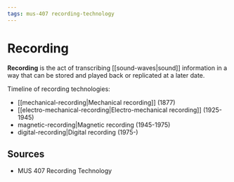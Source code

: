 ```yaml
---
tags: mus-407 recording-technology
---
```


# Recording

**Recording** is the act of transcribing [[sound-waves|sound]] information in a way that can be stored and played back or replicated at a later date.

Timeline of recording technologies:

- [[mechanical-recording|Mechanical recording]] (1877)
- [[electro-mechanical-recording|Electro-mechanical recording]] (1925-1945)
- magnetic-recording|Magnetic recording (1945-1975)
- digital-recording|Digital recording (1975-)

## Sources

- MUS 407 Recording Technology
